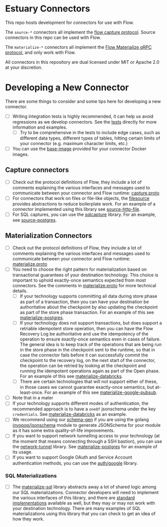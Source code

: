 # Estuary Connectors

This repo hosts development for connectors for use with Flow.

The `source-*` connectors all implement the [flow capture
protocol](https://github.com/estuary/flow/blob/master/go/protocols/capture/capture.proto). Source connectors in this repo can be used with Flow.

The `materialize-*` connectors all implement the [Flow Materialize gRPC protocol](https://github.com/estuary/flow/blob/master/go/protocols/materialize/materialize.proto), and only work with Flow.

All connectors in this repository are dual licensed under MIT or Apache 2.0 at your discretion.

# Developing a New Connector

There are some things to consider and some tips here for developing a new connector.

- [ ] Writing integration tests is highly recommended, it can help us avoid regressions as we develop connectors. See the [tests](https://github.com/estuary/connectors/tree/main/tests) directly for more information and examples.
  - [ ] Try to be comprehensive in the tests to include edge cases, such as different data types, different types of tables, hitting certain limits of your connector (e.g. maximum character limits, etc.)
- [ ] You can use the [base-image](https://github.com/estuary/connectors/tree/main/base-image) provided for your connector Docker images.

## Capture connectors
 
- [ ] Check out the protocol definitions of Flow, they include a lot of comments explaining the various interfaces and messages used to communicate between your connector and Flow runtime: [capture.proto](https://github.com/estuary/flow/blob/master/go/protocols/capture/capture.proto)
- [ ] For connectors that work on files or file-like objects, the [filesource](https://github.com/estuary/connectors/tree/main/filesource) provides abstractions to reduce boilerplate work. For an example of a connector implemented using this library see [source-http-file](https://github.com/estuary/connectors/tree/main/source-http-file).
- [ ] For SQL captures, you can use the [sqlcapture](https://github.com/estuary/connectors/tree/main/sqlcapture) library. For an example, see [source-postgres](https://github.com/estuary/connectors/tree/main/source-postgres).

## Materialization Connectors

- [ ] Check out the protocol definitions of Flow, they include a lot of comments explaining the various interfaces and messages used to communicate between your connector and Flow runtime: [materialize.proto](https://github.com/estuary/flow/blob/master/go/protocols/materialize/materialize.proto)
- [ ] You need to choose the right pattern for materialization based on transactional guarantees of your destination technology. This choice is important to uphold exactly-once semantics expected from most connectors. See the comments in [materialize.proto](https://github.com/estuary/flow/blob/master/go/protocols/materialize/materialize.proto) for more technical details.
  - [ ] If your technology supports committing all data during store phase as part of a transaction, then you can have your destination be authoritative about the checkpoint by also updating the checkpoint as part of the store phase transaction. For an example of this see [materialize-postgres](https://github.com/estuary/connectors/tree/main/materialize-postgres).
  - [ ] If your technology does not support transactions, but does support a retriable idempotent store operation, then you can have the Flow Recovery Log be authoritative and use the idempotency of the operation to ensure exactly-once semantics even in cases of failure. The general idea is to keep track of the operations that are being run in the store phase in the checkpoint sent to the runtime, so that in case the connector fails before it can successfully commit the checkpoint to the recovery log, on the next start of the connector, the operation can be retried by looking at the checkpoint and running the idempotent operations again as part of the Open phase. For an example of this see [materialize-databricks](https://github.com/estuary/connectors/tree/main/materialize-databricks).
  - [ ] There are certain technologies that will not support either of these, in those cases we cannot guarantee exactly-once semantics, but at-least-once. For an example of this see [materialize-google-pubsub](https://github.com/estuary/connectors/tree/main/materialize-google-pubsub).
- [ ] Note that in a mater
- [ ] If your technology supports different modes of authentication, the recommended approach is to have a `oneOf` jsonschema under the key `credentials`. See [materialize-databricks](https://github.com/estuary/connectors/blob/main/materialize-databricks/.snapshots/TestSpecification) as an example.
- [ ] We recommend using our [schema-gen](https://github.com/estuary/connectors/tree/main/go/schema-gen) if you are using the golang [invopop/jsonschema](https://github.com/invopop/jsonschema) module to generate JSONSchema for your module as it has some extra quality-of-life improvements.
- [ ] If you want to support network tunnelling access to your technology (at the moment that means connecting through a SSH bastion), you can use the [network-tunnel](https://github.com/estuary/connectors/tree/main/go/network-tunnel) library. See [materialize-postgres](https://github.com/estuary/connectors/tree/main/materialize-postgres) for an example of its usage.
- [ ] If you want to support Google OAuth and Service Account authentication methods, you can use the [auth/google](https://github.com/estuary/connectors/tree/main/go/auth/google) library.

### SQL Materializations

- [ ] The [materialize-sql](https://github.com/estuary/connectors/tree/main/materialize-sql) library abstracts away a lot of shared logic among our SQL materializations. Connector developers will need to implement the various interfaces of this library, and there are [standard implementations](https://github.com/estuary/connectors/blob/main/materialize-sql/std_sql.go) available as well, but they may or may not work with your destination technology. There are many examples of SQL materializations using this library that you can check to get an idea of how they work.
